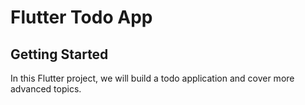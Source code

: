 # Flutter Todo App

## Getting Started

In this Flutter project, we will build a todo application and cover more advanced topics.


